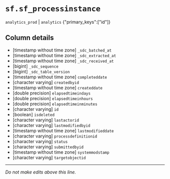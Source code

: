 # `sf.sf_processinstance`
`analytics_prod` | `analytics`
{"primary_keys":["id"]}

## Column details
* [timestamp without time zone] `_sdc_batched_at`
* [timestamp without time zone] `_sdc_extracted_at`
* [timestamp without time zone] `_sdc_received_at`
* [bigint]    `_sdc_sequence`
* [bigint]    `_sdc_table_version`
* [timestamp without time zone] `completeddate`
* [character varying] `createdbyid`
* [timestamp without time zone] `createddate`
* [double precision] `elapsedtimeindays`
* [double precision] `elapsedtimeinhours`
* [double precision] `elapsedtimeinminutes`
* [character varying] `id`
* [boolean]   `isdeleted`
* [character varying] `lastactorid`
* [character varying] `lastmodifiedbyid`
* [timestamp without time zone] `lastmodifieddate`
* [character varying] `processdefinitionid`
* [character varying] `status`
* [character varying] `submittedbyid`
* [timestamp without time zone] `systemmodstamp`
* [character varying] `targetobjectid`

-------------------------------------------------------------------------------
*Do not make edits above this line.*
